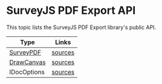 # SurveyJS PDF Export API

This topic lists the SurveyJS PDF Export library's public API.

| Type | Links |
| --- | --- |
| [SurveyPDF](Pdf-Export?id=surveypdf) | [sources](https://github.com/surveyjs/survey-pdf/blob/017afa2a422277e8b573e3dfa5c74f808d930e5d/src/survey.ts#L14) |
| [DrawCanvas](Pdf-Export?id=drawcanvas) | [sources](https://github.com/surveyjs/survey-pdf/blob/017afa2a422277e8b573e3dfa5c74f808d930e5d/src/event_handler/draw_canvas.ts#L84) |
| IDocOptions | [sources](https://github.com/surveyjs/survey-pdf/blob/017afa2a422277e8b573e3dfa5c74f808d930e5d/src/doc_controller.ts#L30) |
